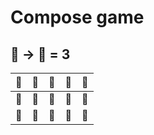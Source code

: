 # Compose game
## 🐔 -> 🐣 = 3
| 🐔 | 🐔 | 🐔 | 🐔 | 🐔 |
| --- | --- | --- | --- | --- |
| 🐣 | 🐣 | 🐣 | 🐔 | 🐣 |
| 🐣 | 🐔 | 🐔 | 🐣 | 🐣 |